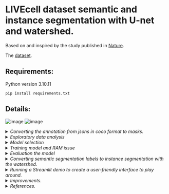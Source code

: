 # LIVEcell dataset semantic and instance segmentation with U-net and watershed.

Based on and inspired by the study published in <a href="https://www.nature.com/articles/s41592-021-01249-6" target="_blank">Nature</a>.

The <a href="https://sartorius-research.github.io/LIVECell/">dataset</a>.
<br>
## Requirements:
Python version 3.10.11

```pip install requirements.txt```
<br>
## Details:
![image](https://github.com/user-attachments/assets/3bfaada9-9b88-4187-a600-a9376987d38b)
![image](https://github.com/user-attachments/assets/26d91195-ad5e-4590-86ec-8945537f0363)

<details>

  <summary><em>Converting the annotation from jsons in coco format to masks.</em></summary>
  As a selected model for a baseline experiment is U-net the input required to be an image and corresponding mask images. To convert .json file with annotations to mask images run:
  
  ```python convert_json_to_masks.py --json_file path/to/annotations.json --mask_output_folder path/to/mask/output --image_output_folder path/to/image/output --original_image_dir path/to/original/image```
</details>
<details>
  <summary><em>Exploratory data analysis</em></summary>
  
  Discusses the rationale behind specific train-validation-test splits for different cell types, focusing on SKOV3.
Mentions standard split ratios and includes reasoning about model performance with varying data splits. Discovering and fixing validation leakage problem.
  
You can find it in notebooks/EDA.ipynb
</details>
<details>
  <summary><em>Model selection</em></summary>
  
  U-Net was trained to perform semantic segmentation on the LIVECell dataset, generating binary masks that differentiate cell regions from the background. The loss function combined Binary Cross-Entropy with Dice loss, optimizing for both boundary accuracy and class balance.

  Following semantic segmentation, a watershed-based postprocessing pipeline was applied to achieve instance separation. 
  </details>
<details>
  <summary><em>Training model and RAM issue</em></summary>
  The training was done in Google Colab with notebooks\training_unet_watershed_keras.ipynb on T4 GPU.

  The LIVECell dataset, including its masks, totals approximately 7GB in size. During dataset preparation, a significant challenge was encountered due to the high memory usage: the dataset caused RAM to run out quickly, interrupting the data loading process. To address this issue, a data generator was implemented.

  The data generator reads and processes images in batches rather than loading the entire dataset into memory at once. This approach minimizes memory usage by only keeping a subset of data in RAM, allowing for efficient handling of large datasets. The generator iteratively loads and augments images and masks on-the-fly during model training, which ensures that the system’s memory capacity is not exceeded, even when working with the full dataset.

  This solution enabled smooth and efficient data handling, allowing the model training to proceed without memory interruptions while preserving the integrity of the entire dataset.
  During training, various configurations were tested to optimize the model's performance on the LIVECell dataset. This included experimenting with the number of epochs to find the ideal training duration that balances learning and overfitting.
  
  Weights can be found here: <a href="https://drive.google.com/drive/folders/1o1wLv-IYSjfC9_u4cjiuZnZo2VC-7BKV?usp=sharing">here</a>.
  
  As a platform for monitoring - the <a href="https://wandb.ai/site">weights and biases</a>. 
  
  The results which you can see in the preview photo can be found here: <a href="https://api.wandb.ai/links/aleksiutenko-evelina-odessa-i-i-mechnikov-national-unive/8ilo205t">here</a>.
  ![image](https://github.com/user-attachments/assets/66e8fec9-4cd4-4b40-aa6f-1c3ace1b3824)

  </details>

<details>
  <summary><em>Evaluation the model</em></summary>
  Model evaluation details can be found in the notebook training_unet_watershed_keras.ipynb.
  
  The Average Precision (AP) metrics for the U-Net semantic segmentation model are as follows:
  
  For the model trained for 9 epochs, the AP metric was 0.8886.
  For the model trained for 29 epochs, the AP metric improved to 0.9025.
</details>
<details>
  <summary><em>Converting semantic segmentation labels to instance segmentation with the watershed.</em></summary>
  As a postprocessing technique was used in a watershed, this includes:
  
  Thresholding: The semantic segmentation output was binarized to clearly distinguish cell regions.
  
  Distance Transform: Distance transform was calculated on the binary mask, enhancing cell interiors and creating regions well-suited for watershed segmentation.
  Watershed Algorithm: Watershed segmentation was performed on the distance-transformed mask, effectively separating touching cells based on intensity valleys.
  
  Connected Component Analysis: Each segmented cell region was uniquely labelled for instance differentiation.
  
  Small-Object Removal: Small regions, likely noise, were removed to reduce false positives.
  
  Gaussian Blurring: Boundaries were smoothed with Gaussian blurring to produce cleaner final instance masks.
</details>
<details>

  <summary><em>Running a Streamlit demo to create a user-friendly interface to play around.</em></summary>
    To serve a streamlit app run:

  ```python serve_app_ngrok.py```
</details>
<details>
    <summary><em>Improvements.</em></summary>
    <ol>
        <li>Experiment with different split percentages.</li>
        <li>Evaluate the model performance after postprocessing with watershed. Compare to the benchmark.</li>
        <li>Fix AFNR metric function.</li>
        <li>Try to experiment with StratifiedShuffleSplit to balance classes in splits and change overall split percentage.</li>
        <li>Experiment with loss function.</li>
    </ol>
</details>
<details>
  <summary><em>References.</em></summary>
<ul>
    <li><a href="https://paperswithcode.com/method/u-net">U-net</a></li>
    <li><a href="https://arxiv.org/abs/1611.08303">Watershed</a></li>
    <li><a href="https://cs230.stanford.edu/projects_fall_2018/reports/12353505.pdf">More info about selected architecture (U-net and Watershed)</a></li>
    <li><a href="https://www.linkedin.com/pulse/in-depth-exploration-loss-functions-deep-learning-kiran-dev-yadav/">More info about combined loss function</a></li>
    <li><a href="https://arxiv.org/pdf/2110.08322">More info about combined loss function (PDF)</a></li>
    <li><a href="https://youtu.be/csFGTLT6_WQ?si=tAKU7mWl1aVS2zDs">Recommended video 1</a></li>
    <li><a href="https://youtu.be/lOZDTDOlqfk?si=-xD7d-Lro0EuVFMk">Recommended video 2</a></li>
</ul>


</details>
